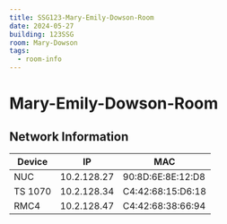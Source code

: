 ```yaml
---
title: SSG123-Mary-Emily-Dowson-Room
date: 2024-05-27
building: 123SSG
room: Mary-Dowson
tags:
  - room-info
---
```


# Mary-Emily-Dowson-Room

## Network Information

Device         | IP           | MAC
-------------- | ------------ | -----------------
NUC            | 10.2.128.27  | 90:8D:6E:8E:12:D8
TS 1070        | 10.2.128.34  | C4:42:68:15:D6:18
RMC4           | 10.2.128.47  | C4:42:68:38:66:94